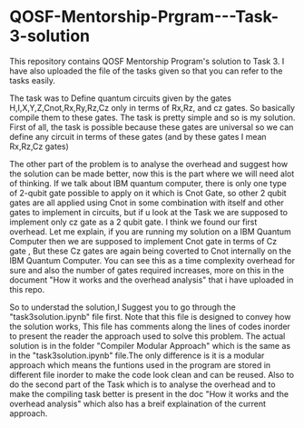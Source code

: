 # QOSF-Mentorship-Prgram---Task-3-solution
This repository contains QOSF Mentorship Program's solution to Task 3. I have also uploaded the file of the tasks given so that you can refer to the tasks easily.

The task was to Define quantum circuits given by the gates H,I,X,Y,Z,Cnot,Rx,Ry,Rz,Cz only in terms of Rx,Rz, and cz gates. So basically compile them to these gates. 
The task is pretty simple and so is my solution.
First of all, the task is possible because these gates are universal so we can define any circuit in terms of these gates (and by these gates I mean  Rx,Rz,Cz gates) 

The other part of the problem is to analyse the overhead and suggest how the solution can be made better, now this is the part where we will need alot of thinking. If we talk about IBM quantum computer, there is only one type of 2-qubit gate possible to apply on it which is Cnot Gate, so other 2 qubit gates are all applied using Cnot in some combination with itself and other gates to implement in circuits, but if u look at the Task we are supposed to implement only cz gate as a 2 qubit gate. I think we found our first overhead. Let me explain, if you are running my solution on a
IBM Quantum Computer then we are supposed to implement Cnot gate in terms of Cz gate , But these Cz gates are again being coverted to Cnot internally on the IBM Quantum Computer. You can see this as a time complexity overhead for sure and also the number of gates required increases, more on this in the document "How it works and the overhead analysis" that i have uploaded in this repo.

So to understad the solution,I Suggest you to go through the "task3solution.ipynb" file first. Note that this file is designed to convey how the solution works, This file has comments along the lines of codes inorder to present the reader the approach used to solve this problem. The actual solution is in the folder "Compiler Modular Approach" which is the same as in the "task3solution.ipynb" file.The only difference is it is a modular approach which means the funtions used in the program are stored in different file inorder to make the code look clean and can be reused. Also to do the second part of the Task which is to analyse the overhead and to make the compiling task better is present in the doc "How it works and the overhead analysis" which also has a breif explaination of the current approach.



 

